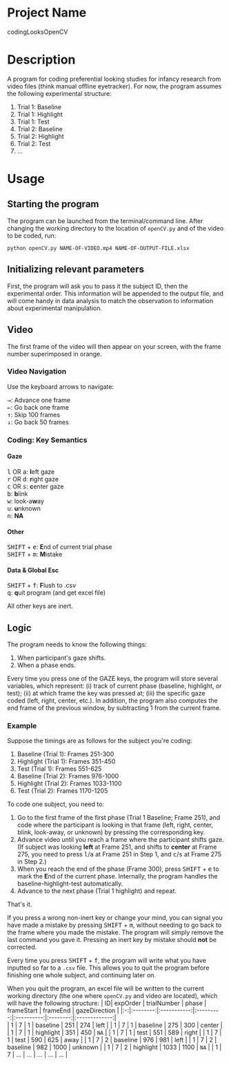 # Project Name
codingLooksOpenCV

# Description
A program for coding preferential looking studies for infancy research from video files (think manual offline eyetracker).
For now, the program assumes the following experimental structure:
1. Trial 1: Baseline
2. Trial 1: Highlight
3. Trial 1: Test
1. Trial 2: Baseline
2. Trial 2: Highlight
3. Trial 2: Test
4. ...

# Usage
## Starting the program
The program can be launched from the terminal/command line. After changing the working directory to the location of ```openCV.py``` and of the video to be coded, run:
```
python openCV.py NAME-OF-VIDEO.mp4 NAME-OF-OUTPUT-FILE.xlsx
```

## Initializing relevant parameters
First, the program will ask you to pass it the subject ID, then the experimental order. This information will be appended to the output file, and will come handy in data analysis to match the observation to information about experimental manipulation.

## Video
The first frame of the video will then appear on your screen, with the frame number superimposed in orange. 

### Video Navigation
Use the keyboard arrows to navigate:

<kbd>&#8594;</kbd>: Advance one frame   
<kbd>&#8592;</kbd>: Go back one frame    
<kbd>&#8593;</kbd>: Skip 100 frames  
<kbd>&#8595;</kbd>: Go back 50 frames  

### Coding: Key Semantics
#### Gaze
<kbd>l</kbd> OR <kbd>a</kbd>: **l**eft gaze  
<kbd>r</kbd> OR <kbd>d</kbd>: **r**ight gaze  
<kbd>c</kbd> OR <kbd>s</kbd>: **c**enter gaze  
<kbd>b</kbd>: **b**link  
<kbd>w</kbd>: look-a**w**ay  
<kbd>u</kbd>: **u**nknown  
<kbd>n</kbd>: **NA**  

#### Other
<kbd>SHIFT</kbd> + <kbd>e</kbd>: **E**nd of current trial phase  
<kbd>SHIFT</kbd> + <kbd>m</kbd>: **M**istake  

#### Data & Global Esc
<kbd>SHIFT</kbd> + <kbd>f</kbd>: **F**lush to .csv  
<kbd>q</kbd>: **q**uit program (and get excel file)

All other keys are inert.

## Logic
The program needs to know the following things:
1. When participant's gaze shifts.
2. When a phase ends.

Every time you press one of the GAZE keys, the program will store several variables, which represent: (i) track of current phase (baseline, highlight, or test); (ii) at which frame the key was pressed at; (iii) the specific gaze coded (left, right, center, etc.). In addition, the program also computes the end frame of the previous window, by subtracting 1 from the current frame.

### Example
Suppose the timings are as follows for the subject you're coding:
1. Baseline (Trial 1): Frames 251-300
2. Highlight (Trial 1): Frames 351-450
3. Test (Trial 1): Frames 551-625
4. Baseline (Trial 2): Frames 976-1000
5. Highlight (Trial 2): Frames 1033-1100
6. Test (Trial 2): Frames 1170-1205

To code one subject, you need to:
1. Go to the first frame of the first phase (Trial 1 Baseline; Frame 251), and code where the participant is looking in that frame (left, right, center, blink, look-away, or unknown) by pressing the corresponding key.
2. Advance video until you reach a frame where the participant shifts gaze.  
(If subject was looking **left** at Frame 251, and shifts to **center** at Frame 275, you need to press <kbd>l</kbd>/<kbd>a</kbd> at Frame 251 in Step 1, and <kbd>c</kbd>/<kbd>s</kbd> at Frame 275 in Step 2.)
3. When you reach the end of the phase (Frame 300), press <kbd>SHIFT</kbd> + <kbd>e</kbd> to mark the **E**nd of the current phase. Internally, the program handles the baseline-highlight-test automatically.
4. Advance to the next phase (Trial 1 highlight) and repeat.

That's it.

If you press a wrong non-inert key or change your mind, you can signal you have made a mistake by pressing <kbd>SHIFT</kbd> + <kbd>m</kbd>, without needing to go back to the frame where you made the mistake. The program will simply remove the last command you gave it. Pressing an inert key by mistake should **not** be corrected.

Every time you press <kbd>SHIFT</kbd> + <kbd>f</kbd>, the program will write what you have inputted so far to a ```.csv``` file. This allows you to quit the program before finishing one whole subject, and continuing later on.

When you quit the program, an excel file will be written to the current working directory (the one where ```openCV.py``` and video are located), which will have the following structure:
| ID| expOrder | trialNumber |    phase  | frameStart | frameEnd | gazeDirection |
|:-:|:--------:|:-----------:|:---------:|:----------:|:--------:|:-------------:|   
| 1 | 7        | 1           | baseline  | 251        | 274      | left          |
| 1 | 7        | 1           | baseline  | 275        | 300      | center        |
| 1 | 7        | 1           | highlight | 351        | 450      | ```NA```      |
| 1 | 7        | 1           | test      | 551        | 589      | right         |
| 1 | 7        | 1           | test      | 590        | 625      | away          |
| 1 | 7        | 2           | baseline  | 976        | 981      | left          |
| 1 | 7        | 2           | baseline  | 982        | 1000     | unknown       |
| 1 | 7        | 2           | highlight | 1033       | 1100     | ```NA```      |
| 1 | 7        | ...         | ...       | ...        | ...      | ...           |
